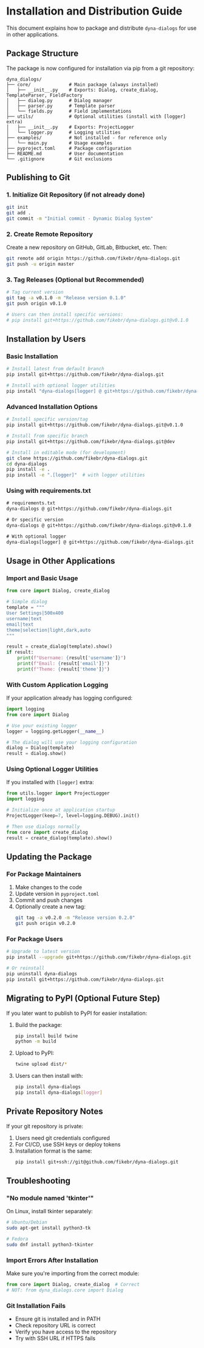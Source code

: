 # Installation and Distribution Guide

This document explains how to package and distribute `dyna-dialogs` for use in other applications.

## Package Structure

The package is now configured for installation via pip from a git repository:

```
dyna_dialogs/
├── core/              # Main package (always installed)
│   ├── __init__.py    # Exports: Dialog, create_dialog, TemplateParser, FieldFactory
│   ├── dialog.py      # Dialog manager
│   ├── parser.py      # Template parser
│   └── fields.py      # Field implementations
├── utils/             # Optional utilities (install with [logger] extra)
│   ├── __init__.py    # Exports: ProjectLogger
│   └── logger.py      # Logging utilities
├── examples/          # Not installed - for reference only
│   └── main.py        # Usage examples
├── pyproject.toml     # Package configuration
├── README.md          # User documentation
└── .gitignore         # Git exclusions
```

## Publishing to Git

### 1. Initialize Git Repository (if not already done)

```bash
git init
git add .
git commit -m "Initial commit - Dynamic Dialog System"
```

### 2. Create Remote Repository

Create a new repository on GitHub, GitLab, Bitbucket, etc. Then:

```bash
git remote add origin https://github.com/fikebr/dyna-dialogs.git
git push -u origin master
```

### 3. Tag Releases (Optional but Recommended)

```bash
# Tag current version
git tag -a v0.1.0 -m "Release version 0.1.0"
git push origin v0.1.0

# Users can then install specific versions:
# pip install git+https://github.com/fikebr/dyna-dialogs.git@v0.1.0
```

## Installation by Users

### Basic Installation

```bash
# Install latest from default branch
pip install git+https://github.com/fikebr/dyna-dialogs.git

# Install with optional logger utilities
pip install "dyna-dialogs[logger] @ git+https://github.com/fikebr/dyna-dialogs.git"
```

### Advanced Installation Options

```bash
# Install specific version/tag
pip install git+https://github.com/fikebr/dyna-dialogs.git@v0.1.0

# Install from specific branch
pip install git+https://github.com/fikebr/dyna-dialogs.git@dev

# Install in editable mode (for development)
git clone https://github.com/fikebr/dyna-dialogs.git
cd dyna-dialogs
pip install -e .
pip install -e ".[logger]"  # with logger utilities
```

### Using with requirements.txt

```txt
# requirements.txt
dyna-dialogs @ git+https://github.com/fikebr/dyna-dialogs.git

# Or specific version
dyna-dialogs @ git+https://github.com/fikebr/dyna-dialogs.git@v0.1.0

# With optional logger
dyna-dialogs[logger] @ git+https://github.com/fikebr/dyna-dialogs.git
```

## Usage in Other Applications

### Import and Basic Usage

```python
from core import Dialog, create_dialog

# Simple dialog
template = """
User Settings|500x400
username|text
email|text
theme|selection|light,dark,auto
"""

result = create_dialog(template).show()
if result:
    print(f"Username: {result['username']}")
    print(f"Email: {result['email']}")
    print(f"Theme: {result['theme']}")
```

### With Custom Application Logging

If your application already has logging configured:

```python
import logging
from core import Dialog

# Use your existing logger
logger = logging.getLogger(__name__)

# The dialog will use your logging configuration
dialog = Dialog(template)
result = dialog.show()
```

### Using Optional Logger Utilities

If you installed with `[logger]` extra:

```python
from utils.logger import ProjectLogger
import logging

# Initialize once at application startup
ProjectLogger(keep=7, level=logging.DEBUG).init()

# Then use dialogs normally
from core import create_dialog
result = create_dialog(template).show()
```

## Updating the Package

### For Package Maintainers

1. Make changes to the code
2. Update version in `pyproject.toml`
3. Commit and push changes
4. Optionally create a new tag:
   ```bash
   git tag -a v0.2.0 -m "Release version 0.2.0"
   git push origin v0.2.0
   ```

### For Package Users

```bash
# Upgrade to latest version
pip install --upgrade git+https://github.com/fikebr/dyna-dialogs.git

# Or reinstall
pip uninstall dyna-dialogs
pip install git+https://github.com/fikebr/dyna-dialogs.git
```

## Migrating to PyPI (Optional Future Step)

If you later want to publish to PyPI for easier installation:

1. Build the package:
   ```bash
   pip install build twine
   python -m build
   ```

2. Upload to PyPI:
   ```bash
   twine upload dist/*
   ```

3. Users can then install with:
   ```bash
   pip install dyna-dialogs
   pip install dyna-dialogs[logger]
   ```

## Private Repository Notes

If your git repository is private:

1. Users need git credentials configured
2. For CI/CD, use SSH keys or deploy tokens
3. Installation format is the same:
   ```bash
   pip install git+ssh://git@github.com/fikebr/dyna-dialogs.git
   ```

## Troubleshooting

### "No module named 'tkinter'"

On Linux, install tkinter separately:
```bash
# Ubuntu/Debian
sudo apt-get install python3-tk

# Fedora
sudo dnf install python3-tkinter
```

### Import Errors After Installation

Make sure you're importing from the correct module:
```python
from core import Dialog, create_dialog  # Correct
# NOT: from dyna_dialogs.core import Dialog
```

### Git Installation Fails

- Ensure git is installed and in PATH
- Check repository URL is correct
- Verify you have access to the repository
- Try with SSH URL if HTTPS fails

